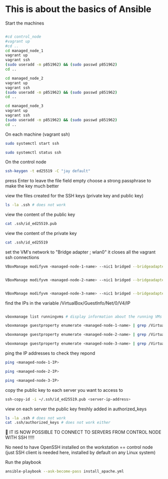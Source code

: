 # This is about the basics of Ansible


<!--
```bash
sudo useradd -m jay
```

```bash
sudo su jay
```

-->

Start the machines

```bash

#cd control_node
#vagrant up
#cd ..
cd managed_node_1
vagrant up
vagrant ssh
(sudo useradd -m p851962) && (sudo passwd p851962)
cd ..

cd managed_node_2
vagrant up
vagrant ssh
(sudo useradd -m p851962) && (sudo passwd p851962)
cd ..

cd managed_node_3
vagrant up
vagrant ssh
(sudo useradd -m p851962) && (sudo passwd p851962)
cd ..
```




On each machine (vagrant ssh)

```bash
sudo systemctl start ssh 
```

```bash
sudo systemctl status ssh 
```

On the control node



```bash
ssh-keygen -t ed25519 -C "jay default"
```
press Enter to leave the file field empty
choose a strong passphrase to make the key much better

view the files created for the SSH keys (private key and public key)
```bash
ls -la .ssh # does not work
```

view the content of the public key
```bash
cat .ssh/id_ed25519.pub
```

view the content of the private key
```bash
cat .ssh/id_ed25519
```

set the VM's network to "Bridge adapter ; wlan0"
it closes all the vagrant ssh connections

<!--
the following commands failed so I do it with GUI
-->
```bash
VBoxManage modifyvm <managed-node-1-name> --nic1 bridged --bridgeadapter1 wlan0


VBoxManage modifyvm <managed-node-2-name> --nic1 bridged --bridgeadapter1 wlan0


VBoxManage modifyvm <managed-node-3-name> --nic1 bridged --bridgeadapter1 wlan0
```





find the IPs in the variable /VirtualBox/GuestInfo/Net/0/V4/IP

```bash

vboxmanage list runningvms # display information about the running VMs

vboxmanage guestproperty enumerate <managed-node-1-name> | grep /VirtualBox/GuestInfo/Net/0/V4/IP

vboxmanage guestproperty enumerate <managed-node-2-name> | grep /VirtualBox/GuestInfo/Net/0/V4/IP

vboxmanage guestproperty enumerate <managed-node-3-name> | grep /VirtualBox/GuestInfo/Net/0/V4/IP


```

ping the IP addresses to check they repond

```bash
ping <managed-node-1-IP>

ping <managed-node-2-IP>

ping <managed-node-3-IP>
```








copy the public key to each server you want to access to
```bash
ssh-copy-id -i ~/.ssh/id_ed25519.pub <server-ip-address>
```

view on each server the public key freshly added in authorized_keys
```bash
ls -la .ssh # does not work
cat .ssh/authorized_keys # does not work either
```

🥳 IT IS NOW POSSIBLE TO CONNECT TO SERVERS FROM CONTROL NODE WITH SSH !!!!!

No need to have OpenSSH installed on the workstation == control node (just SSH client is needed here, installed by default on any Linux system)

Run the playbook
```bash
ansible-playbook --ask-become-pass install_apache.yml
```


